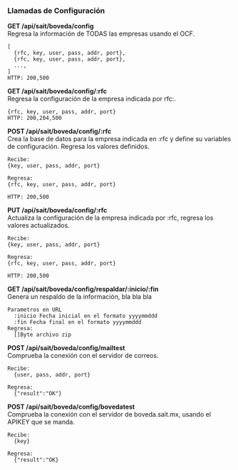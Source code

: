 ### Llamadas de Configuración


**GET /api/sait/boveda/config**  
Regresa la información de TODAS las empresas usando el OCF.
```  
[
  {rfc, key, user, pass, addr, port},
  {rfc, key, user, pass, addr, port},  
  ..., 
] 
HTTP: 200,500
```


**GET /api/sait/boveda/config/:rfc**  
Regresa la configuración de la empresa indicada por rfc:.
```
{rfc, key, user, pass, addr, port}
HTTP: 200,204,500
```


**POST /api/sait/boveda/config/:rfc**  
Crea la base de datos para la empresa indicada en :rfc  y define su variables de configuración. Regresa los valores definidos.
```
Recibe:
{key, user, pass, addr, port}

Regresa:
{rfc, key, user, pass, addr, port}

HTTP: 200,500
```


**PUT /api/sait/boveda/config/:rfc**  
Actualiza la configuración de la empresa indicada por :rfc, regresa los valores actualizados.
```
Recibe:
{key, user, pass, addr, port}

Regresa:
{rfc, key, user, pass, addr, port}

HTTP: 200,500
```



**GET /api/sait/boveda/config/respaldar/:inicio/:fin**  
Genera un respaldo de la información, bla bla bla
```
Parametros en URL
  :inicio Fecha inicial en el formato yyyymmddd
  :fin Fecha final en el formato yyyymmddd
Regresa:
  []Byte archivo zip
```


**POST /api/sait/boveda/config/mailtest**  
Comprueba la conexión con el servidor de correos.
```
Recibe:
  {user, pass, addr, port}

Regresa:
  {"result":"OK"}
```


**POST /api/sait/boveda/config/bovedatest**  
Comprueba la conexión con el servidor de boveda.sait.mx, usando el APIKEY que se manda.
```
Recibe:
  {key}

Regresa:
  {"result":"OK}
```

